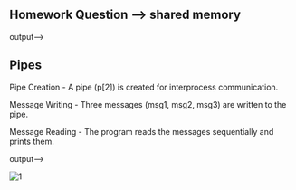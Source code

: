 ## Homework Question --> shared memory

output--> 

## Pipes

Pipe Creation - A pipe (p[2]) is created for interprocess communication.

Message Writing - Three messages (msg1, msg2, msg3) are written to the pipe.

Message Reading - The program reads the messages sequentially and prints them.

output-->

![1](https://github.com/user-attachments/assets/e68810be-9be9-4cc0-9549-0a65eb6d3dfd)

